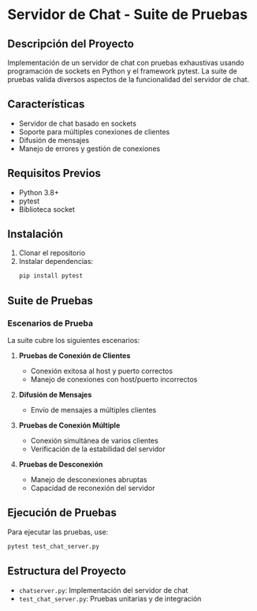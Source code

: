# Servidor de Chat - Suite de Pruebas

## Descripción del Proyecto
Implementación de un servidor de chat con pruebas exhaustivas usando programación de sockets en Python y el framework pytest. La suite de pruebas valida diversos aspectos de la funcionalidad del servidor de chat.

## Características
- Servidor de chat basado en sockets
- Soporte para múltiples conexiones de clientes
- Difusión de mensajes
- Manejo de errores y gestión de conexiones

## Requisitos Previos
- Python 3.8+
- pytest
- Biblioteca socket

## Instalación
1. Clonar el repositorio
2. Instalar dependencias:
   ```bash
   pip install pytest
   ```

## Suite de Pruebas

### Escenarios de Prueba
La suite cubre los siguientes escenarios:

1. **Pruebas de Conexión de Clientes**
   - Conexión exitosa al host y puerto correctos
   - Manejo de conexiones con host/puerto incorrectos

2. **Difusión de Mensajes**
   - Envío de mensajes a múltiples clientes

3. **Pruebas de Conexión Múltiple**
   - Conexión simultánea de varios clientes
   - Verificación de la estabilidad del servidor

4. **Pruebas de Desconexión**
   - Manejo de desconexiones abruptas
   - Capacidad de reconexión del servidor

## Ejecución de Pruebas
Para ejecutar las pruebas, use:
```bash
pytest test_chat_server.py
```

## Estructura del Proyecto
- `chatserver.py`: Implementación del servidor de chat
- `test_chat_server.py`: Pruebas unitarias y de integración
